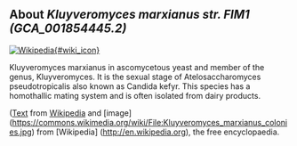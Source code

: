 
About *Kluyveromyces marxianus str. FIM1 (GCA\_001854445.2)* 
--------------------------------------------------------------

[![Wikipedia](/img/wikipedia_logo_v2_en.png){#wiki_icon}](http://en.wikipedia.org/wiki/Kluyveromyces_marxianus)

Kluyveromyces marxianus in ascomycetous yeast and member of the genus,
Kluyveromyces. It is the sexual stage of Atelosaccharomyces pseudotropicalis
also known as Candida kefyr. This species has a homothallic mating system and is
often isolated from dairy products.

([Text](http://en.wikipedia.org/wiki/Kluyveromyces_marxianus) from [Wikipedia](http://en.wikipedia.org/) 
and [image] (https://commons.wikimedia.org/wiki/File:Kluyveromyces_marxianus_colonies.jpg) from [Wikipedia] (http://en.wikipedia.org), the free encyclopaedia.
